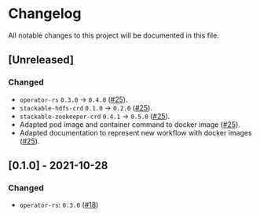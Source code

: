 # Changelog

All notable changes to this project will be documented in this file.

## [Unreleased]

### Changed
- `operator-rs` `0.3.0` → `0.4.0` ([#25]).
- `stackable-hdfs-crd` `0.1.0` → `0.2.0` ([#25]).
- `stackable-zookeeper-crd` `0.4.1` → `0.5.0` ([#25]).
- Adapted pod image and container command to docker image ([#25]).
- Adapted documentation to represent new workflow with docker images ([#25]).

[#25]: https://github.com/stackabletech/hbase-operator/pull/25

## [0.1.0] - 2021-10-28

### Changed
- `operator-rs`: `0.3.0` ([#18])

[#18]: https://github.com/stackabletech/hdfs-operator/pull/18
